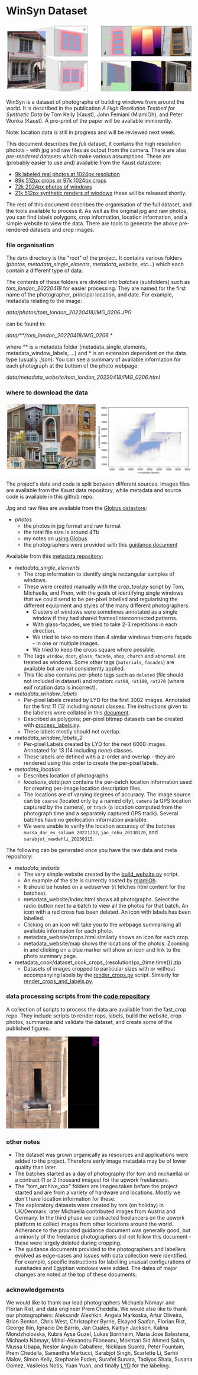 
# WinSyn Dataset

![Teaser figure showing real photos, crops, and synthetic images of building windows](https://github.com/twak/winsyn_metadata/blob/docs/images/overview.jpg?raw=true)

WinSyn is a dataset of photographs of building windows from around the world. It is described in the publication _A High Resolution Testbed for Synthetic Data_ by Tom Kelly (Kaust), John Femiani (MiamiOh), and Peter Wonka (Kaust). A pre-print of the paper will be available imminently.

Note: location data is still in progress and will be reviewed next week.

This document describes the _full_ dataset, it contains the high resolution photots - with jpg and raw files as output from the camera. There are also _pre-rendered_ datasets which make various assumptions. These are (probably easier to use and) available from the Kaust datastore:

* [9k labeled real photos at 1024px resolution](http://dx.doi.org/10.25781/KAUST-8YL8A)
* [89k 512px crops or 97k 1024px crops](http://dx.doi.org/10.25781/KAUST-8YL8A)  
* [72k 2024px photos of windows](http://dx.doi.org/10.25781/KAUST-LWC2Z)
* [21k 512px synthetic renders of windows](tba) these will be released shortly.

The rest of this document describes the organisation of the full dataset, and the tools available to process it. As well as the original jpg and raw photos, you can find labels polygons, crop information, location information, and a simple website to view the data. There are tools to generate the above pre-rendered datasets and crop images.

### file organisation

The `data` directory is the "root" of the project. It contains various folders (_photos_, _metadata_single_elments_, _metadata_website_, etc…) which each contain a different type of data.
 
The contents of these folders are divided into _batches_ (subfolders) such as _tom_london_20220418_ for easier processing. They are named for the first name of the photographer, principal location, and date. For example, metadata relating to the image:

 _data/photos/tom_london_20220418/IMG_0206.JPG_ 

can be found in:

_data/**/tom_london_20220418/IMG_0206.*_

where ** is a metadata folder (metadata_single_elements, metadata_window_labels, ...) and * is an extension dependent on the data type (usually _.json_). You can see a summary of available information for each photograph at the bottom of the photo webpage: 

_data/metadata_website/tom_london_20220418/IMG_0206.html_

### where to download the data
 
![example windows and crop size distributions](https://github.com/twak/winsyn_metadata/blob/docs/images/morewindowsthanu.jpg?raw=true)

The project's data and code is split between different sources. Images files are available from the Kaust data repository, while metadata and source code is available in this github repo. 

<!-- [doi of datastore](http://dx.doi.org/10.25781/KAUST-6DZ5P) -->
Jpg and raw files are available from the [Globus datastore](https://app.globus.org/file-manager?origin_id=ba993270-4516-48b9-af7c-77e890865733):

* _photos_
    * the photos in jpg format and raw format
    * the total file size is around 4Tb
    * my notes on [using Globus](https://github.com/twak/winsyn_metadata/blob/docs/globus.md)
    * the photographers were provided with this [guidance document](https://github.com/twak/winsyn_metadata/raw/docs/pdfs/labelling_instructions.pdf) 

Available from this [metadata repository](https://github.com/twak/winsyn_metadata):

* _metadata_single_elements_
    * The crop information to identify single rectangular samples of windows.
    * These were created manually with the _crop_tool.py_ script by Tom, Michaella, and Prem, with the goals of identifying single windows that we could send to be per-pixel labelled and regularising the different equipment and styles of the many different photographers.
        * Clusters of windows were sometimes annotated as a single window if they had shared frames/interconnected patterns.
        * With glass-façades, we tried to take 2-3 repetitions in each direction.
        * We tried to take no more than 4 similar windows from one façade - in one or multiple images.
        * We tried to keep the crops square where possible.
    * The tags `window`, `door`, `glass_facade`, `shop`, `church` and `abnormal` are treated as windows. Some other tags (`materials`, `facades`) are available but are not consistently applied.
    * This file also contains per-photo tags such as `deleted` (file should not included in dataset) and rotation: `rot90`, `rot180`, `rot270` (where exif rotation data is incorrect).
* _metadata_window_labels_
    * Per-pixel labels created by LYD for the first 3002 images. Annotated for the first 11 (12 including _none_) classes. The instructions given to the labelers were collated in this [document](https://github.com/twak/winsyn_metadata/raw/docs/pdfs/labelling_instructions.pdf).
    * Described as polygons; per-pixel bitmap datasets can be created with [process_labels](https://github.com/twak/fast_crop/blob/master/process_labels.py).py.
    * These labels mostly should not overlap.
* _metadata_window_labels_2_
    * Per-pixel Labels created by LYD for the next 6000 images. Annotated for 13 (14 including _none_) classes. 
    * These labels are defined with a z-order and overlap - they are rendered using this order to create the per-pixel labels.
* _metadata_location_
    * Describes location of photographs
    * _locations_data.json_ contains the per-batch location information used for creating per-image location description files.
    * The locations are of varying degrees of accuracy. The image source can be `coarse` (located only by a named city), `camera` (a GPS location captured by the camera), or `track` (a location computed from the photograph time and a separately captured GPS track). Several batches have no geolocation information available.
    * We were unable to verify the location accuracy of the batches `mussa_dar_es_salaam_20221212`, `jan_cebu_20230120`, and `sarabjot_newdehli_20230315`.


The following can be generated once you have the raw data and meta repository:

* _metadata_website_
    * The very simple website created by the [build_website.py](https://github.com/twak/fast_crop/blob/master/build_website.py) script.
    * An example of the site is currently hosted by [miamiOh](https://vision.csi.miamioh.edu/data/archinet/data/metadata_website/index.html).
    * It should be hosted on a webserver (it fetches html content for the batches).
    * metadata_website/index.html shows all photographs. Select the radio button next to a batch to view all the photos for that batch. An icon with a red cross has been deleted. An icon with labels has been labelled.
    * Clicking on an icon will take you to the webpage summarising all available information for each photo.
    * metadata_website/crops.html similarly shows an icon for each crop.
    * metadata_website/map shows the locations of the photos. Zooming in and clicking on a blue marker will show an icon and link to the photo summary page.
* metadata_cook/dataset_cook_crops_{resolution}px_{time.time()}.zip
    * Datasets of images cropped to particular sizes with or without accompanying labels by the [render_crops.py](https://github.com/twak/fast_crop/blob/master/render_crops.py)  script. Simiarly for [render_crops_and_labels.py](https://github.com/twak/fast_crop/blob/master/render_crops_and_labels.py).
<!-- * _metadata_location_ NOW IN REPO!
    * Computed by the build_locations.py script using information from _locations_data.json_ and the photos info/tracks themselves. -->

### data processing scripts from the [code repository](https://github.com/twak/fast_crop)

A collection of scripts to process the data are available from the fast_crop repo. They include scripts to render rops, labels, build the website, crop photos, summarize and validate the dataset, and create some of the published figures.

<img src="https://github.com/twak/winsyn_metadata/blob/docs/images/fast_crop_eg.jpg?raw=true" width="50%" height="50%">

### other notes

* The dataset was grown organically as resources and applications were added to the project. Therefore early image metadata may be of lower quality than later. 
* The batches started as a day of photography (for tom and michaella) or a contract (1 or 2 thousand images) for the upwork freelancers. 
* The "tom_archive_xxx" folders are images taken before the project started and are from a variety of hardware and locations. Mostly we don't have location information for these.
* The exploratory datasets were created by tom (on holiday) in UK/Denmark, later Michaella contributed images from Austria and Germany. In the third phase we contracted freelancers on the upwork platform to collect images from other locations around the world. Adherance to the provided guidance document was generally good, but a minority of the freelance photographers did not follow this document - these were largely deleted during cropping.
* The guidance documents provided to the photographers and labellers evolved as edge-cases and issues with data collection were identified. For example, specific instructions for labelling unusual configurations of sunshades and Egyptian windows were added. The dates of major changes are noted at the top of these documents.

### acknowledgements

We would like to thank our lead photographers Michaela Nömayr and Florian Rist, and data engineer Prem Chedella. We would also like to thank our photographers: Aleksandr Aleshkin, Angela Markoska, Artur Oliveira, Brian Benton, Chris West, Christopher Byrne, Elsayed Saafan, Florian Rist, George Iliin, Ignacio De Barrio, Jan Cuales, Kaitlyn Jackson, Kalina Mondzholovska, Kubra Ayse Guzel, Lukas Bornheim, Maria Jose Balestena, Michaela Nömayr, Mihai-Alexandru Filoneanu, Mokhtari Sid Ahmed Salim, Mussa Ubapa, Nestor Angulo Caballero, Nicklaus Suarez, Peter Fountain, Prem Chedella, Samantha Martucci, Sarabjot Singh, Scarlette Li, Serhii Malov, Simon Kelly, Stephanie Foden, Surafel Sunara, Tadiyos Shala, Susana Gomez, Vasileios Notis, Yuan Yuan, and finally [LYD](https://labelyourdata.com/) for the labeling.

